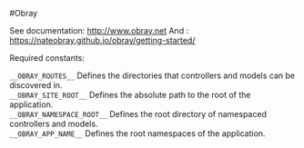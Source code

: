 #Obray

See documentation: http://www.obray.net
And : https://nateobray.github.io/obray/getting-started/

Required constants:

`__OBRAY_ROUTES__` Defines the directories that controllers and models can be discovered in.  
`__OBRAY_SITE_ROOT__` Defines the absolute path to the root of the application.  
`__OBRAY_NAMESPACE_ROOT__` Defines the root directory of namespaced controllers and models.  
`__OBRAY_APP_NAME__` Defines the root namespaces of the application.  
